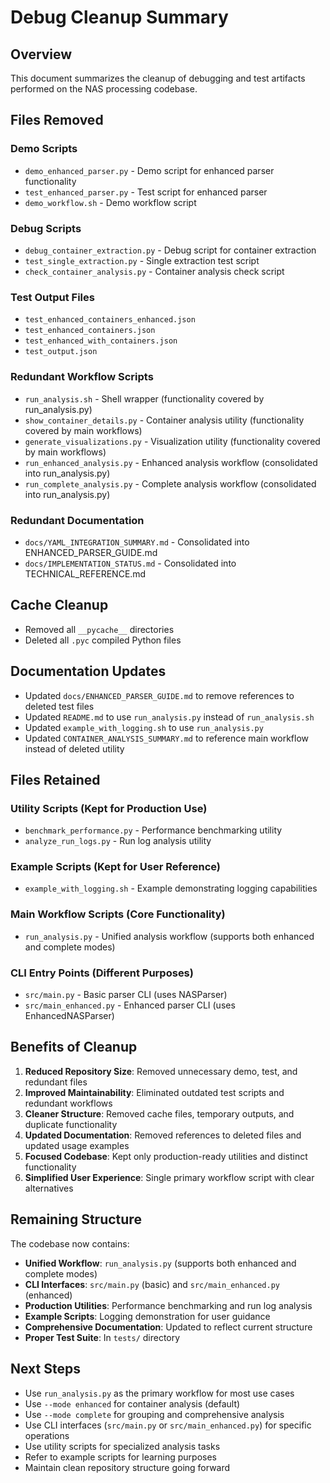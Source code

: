 # Debug Cleanup Summary

## Overview
This document summarizes the cleanup of debugging and test artifacts performed on the NAS processing codebase.

## Files Removed

### Demo Scripts
- `demo_enhanced_parser.py` - Demo script for enhanced parser functionality
- `test_enhanced_parser.py` - Test script for enhanced parser
- `demo_workflow.sh` - Demo workflow script

### Debug Scripts
- `debug_container_extraction.py` - Debug script for container extraction
- `test_single_extraction.py` - Single extraction test script
- `check_container_analysis.py` - Container analysis check script

### Test Output Files
- `test_enhanced_containers_enhanced.json`
- `test_enhanced_containers.json`
- `test_enhanced_with_containers.json`
- `test_output.json`

### Redundant Workflow Scripts
- `run_analysis.sh` - Shell wrapper (functionality covered by run_analysis.py)
- `show_container_details.py` - Container analysis utility (functionality covered by main workflows)
- `generate_visualizations.py` - Visualization utility (functionality covered by main workflows)
- `run_enhanced_analysis.py` - Enhanced analysis workflow (consolidated into run_analysis.py)
- `run_complete_analysis.py` - Complete analysis workflow (consolidated into run_analysis.py)

### Redundant Documentation
- `docs/YAML_INTEGRATION_SUMMARY.md` - Consolidated into ENHANCED_PARSER_GUIDE.md
- `docs/IMPLEMENTATION_STATUS.md` - Consolidated into TECHNICAL_REFERENCE.md

## Cache Cleanup
- Removed all `__pycache__` directories
- Deleted all `.pyc` compiled Python files

## Documentation Updates
- Updated `docs/ENHANCED_PARSER_GUIDE.md` to remove references to deleted test files
- Updated `README.md` to use `run_analysis.py` instead of `run_analysis.sh`
- Updated `example_with_logging.sh` to use `run_analysis.py`
- Updated `CONTAINER_ANALYSIS_SUMMARY.md` to reference main workflow instead of deleted utility

## Files Retained

### Utility Scripts (Kept for Production Use)
- `benchmark_performance.py` - Performance benchmarking utility
- `analyze_run_logs.py` - Run log analysis utility

### Example Scripts (Kept for User Reference)
- `example_with_logging.sh` - Example demonstrating logging capabilities

### Main Workflow Scripts (Core Functionality)
- `run_analysis.py` - Unified analysis workflow (supports both enhanced and complete modes)

### CLI Entry Points (Different Purposes)
- `src/main.py` - Basic parser CLI (uses NASParser)
- `src/main_enhanced.py` - Enhanced parser CLI (uses EnhancedNASParser)

## Benefits of Cleanup
1. **Reduced Repository Size**: Removed unnecessary demo, test, and redundant files
2. **Improved Maintainability**: Eliminated outdated test scripts and redundant workflows
3. **Cleaner Structure**: Removed cache files, temporary outputs, and duplicate functionality
4. **Updated Documentation**: Removed references to deleted files and updated usage examples
5. **Focused Codebase**: Kept only production-ready utilities and distinct functionality
6. **Simplified User Experience**: Single primary workflow script with clear alternatives

## Remaining Structure
The codebase now contains:
- **Unified Workflow**: `run_analysis.py` (supports both enhanced and complete modes)
- **CLI Interfaces**: `src/main.py` (basic) and `src/main_enhanced.py` (enhanced)
- **Production Utilities**: Performance benchmarking and run log analysis
- **Example Scripts**: Logging demonstration for user guidance
- **Comprehensive Documentation**: Updated to reflect current structure
- **Proper Test Suite**: In `tests/` directory

## Next Steps
- Use `run_analysis.py` as the primary workflow for most use cases
- Use `--mode enhanced` for container analysis (default)
- Use `--mode complete` for grouping and comprehensive analysis
- Use CLI interfaces (`src/main.py` or `src/main_enhanced.py`) for specific operations
- Use utility scripts for specialized analysis tasks
- Refer to example scripts for learning purposes
- Maintain clean repository structure going forward 